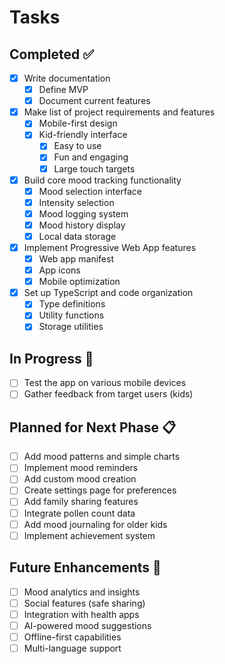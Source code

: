 # Tasks

## Completed ✅

- [x] Write documentation
  - [x] Define MVP
  - [x] Document current features
- [x] Make list of project requirements and features
  - [x] Mobile-first design
  - [x] Kid-friendly interface
    - [x] Easy to use
    - [x] Fun and engaging
    - [x] Large touch targets
- [x] Build core mood tracking functionality
  - [x] Mood selection interface
  - [x] Intensity selection
  - [x] Mood logging system
  - [x] Mood history display
  - [x] Local data storage
- [x] Implement Progressive Web App features
  - [x] Web app manifest
  - [x] App icons
  - [x] Mobile optimization
- [x] Set up TypeScript and code organization
  - [x] Type definitions
  - [x] Utility functions
  - [x] Storage utilities

## In Progress 🔄

- [ ] Test the app on various mobile devices
- [ ] Gather feedback from target users (kids)

## Planned for Next Phase 📋

- [ ] Add mood patterns and simple charts
- [ ] Implement mood reminders
- [ ] Add custom mood creation
- [ ] Create settings page for preferences
- [ ] Add family sharing features
- [ ] Integrate pollen count data
- [ ] Add mood journaling for older kids
- [ ] Implement achievement system

## Future Enhancements 🚀

- [ ] Mood analytics and insights
- [ ] Social features (safe sharing)
- [ ] Integration with health apps
- [ ] AI-powered mood suggestions
- [ ] Offline-first capabilities
- [ ] Multi-language support
